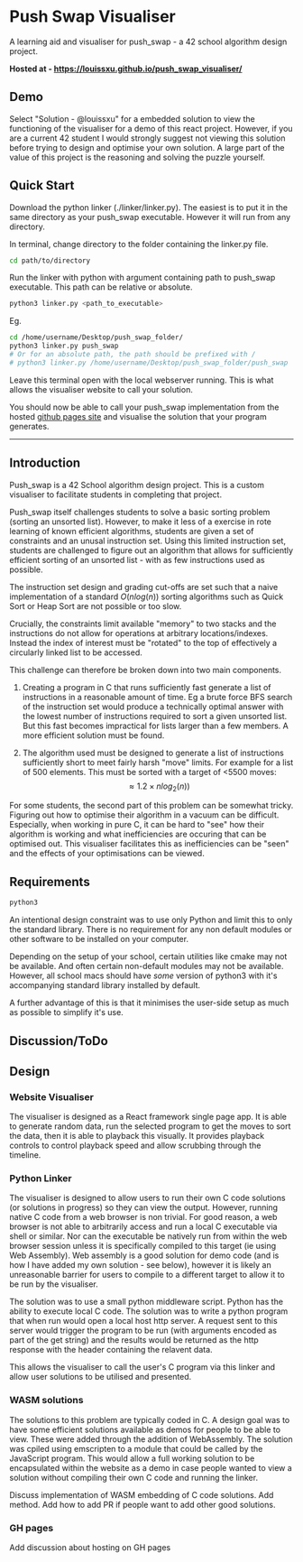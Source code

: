 # Push Swap Visualiser

A learning aid and visualiser for push_swap - a 42 school algorithm design project.

**Hosted at - https://louissxu.github.io/push_swap_visualiser/**

## Demo

Select "Solution - @louissxu" for a embedded solution to view the functioning of the visualiser for a demo of this react project. However, if you are a current 42 student I would strongly suggest not viewing this solution before trying to design and optimise your own solution. A large part of the value of this project is the reasoning and solving the puzzle yourself.

## Quick Start

Download the python linker (./linker/linker.py). The easiest is to put it in the same directory as your push_swap executable. However it will run from any directory.

In terminal, change directory to the folder containing the linker.py file.

```bash
cd path/to/directory
```

Run the linker with python with argument containing path to push_swap executable. This path can be relative or absolute.

```bash
python3 linker.py <path_to_executable>
```

Eg.
```bash
cd /home/username/Desktop/push_swap_folder/
python3 linker.py push_swap
# Or for an absolute path, the path should be prefixed with /
# python3 linker.py /home/username/Desktop/push_swap_folder/push_swap
```

Leave this terminal open with the local webserver running. This is what allows the visualiser website to call your solution.

You should now be able to call your push_swap implementation from the hosted [github pages site](https://louissxu.github.io/push_swap_visualiser/) and visualise the solution that your program generates.
___

## Introduction

Push_swap is a 42 School algorithm design project. This is a custom visualiser to facilitate students in completing that project.

Push_swap itself challenges students to solve a basic sorting problem (sorting an unsorted list). However, to make it less of a exercise in rote learning of known efficient algorithms, students are given a set of constraints and an unusal instruction set. Using this limited instruction set, students are challenged to figure out an algorithm that allows for sufficiently efficient sorting of an unsorted list - with as few instructions used as possible.

The instruction set design and grading cut-offs are set such that a naive implementation of a standard $O(n log(n))$ sorting algorithms such as Quick Sort or Heap Sort are not possible or too slow.

Crucially, the constraints limit available "memory" to two stacks and the instructions do not allow for operations at arbitrary locations/indexes. Instead the index of interest must be "rotated" to the top of effectively a circularly linked list to be accessed.

This challenge can therefore be broken down into two main components.
1. Creating a program in C that runs sufficiently fast generate a list of instructions in a reasonable amount of time. Eg a brute force BFS search of the instruction set would produce a technically optimal answer with the lowest number of instructions required to sort a given unsorted list. But this fast becomes impractical for lists larger than a few members. A more efficient solution must be found.

2. The algorithm used must be designed to generate a list of instructions sufficiently short to meet fairly harsh "move" limits. For example for a list of 500 elements. This must be sorted with a target of <5500 moves:
$$\approx 1.2 \times n log_2(n))$$

For some students, the second part of this problem can be somewhat tricky. Figuring out how to optimise their algorithm in a vacuum can be difficult. Especially, when working in pure C, it can be hard to "see" how their algorithm is working and what inefficiencies are occuring that can be optimised out. This visualiser facilitates this as inefficiencies can be "seen" and the effects of your optimisations can be viewed.

## Requirements

```bash
python3
```
An intentional design constraint was to use only Python and limit this to only the standard library. There is no requirement for any non default modules or other software to be installed on your computer.

Depending on the setup of your school, certain utilities like cmake may not be available. And often certain non-default modules may not be available. However, all school macs should have *some* version of python3 with it's accompanying standard library installed by default.

A further advantage of this is that it minimises the user-side setup as much as possible to simplify it's use.

## Discussion/ToDo

## Design

### Website Visualiser

The visualiser is designed as a React framework single page app. It is able to generate random data, run the selected program to get the moves to sort the data, then it is able to playback this visually. It provides playback controls to control playback speed and allow scrubbing through the timeline.

### Python Linker

The visualiser is designed to allow users to run their own C code solutions (or solutions in progress) so they can view the output. However, running native C code from a web browser is non trivial. For good reason, a web browser is not able to arbitrarily access and run a local C executable via shell or similar. Nor can the executable be natively run from within the web browser session unless it is specifically compiled to this target (ie using Web Assembly). Web assembly is a good solution for demo code (and is how I have added my own solution - see below), however it is likely an unreasonable barrier for users to compile to a different target to allow it to be run by the visualiser.

The solution was to use a small python middleware script. Python has the ability to execute local C code. The solution was to write a python program that when run would open a local host http server. A request sent to this server would trigger the program to be run (with arguments encoded as part of the get string) and the results would be returned as the http response with the header containing the relavent data.

This allows the visualiser to call the user's C program via this linker and allow user solutions to be utilised and presented.

### WASM solutions

The solutions to this problem are typically coded in C. A design goal was to have some efficient solutions available as demos for people to be able to view. These were added through the addition of WebAssembly. The solution was cpiled using emscripten to a module that could be called by the JavaScript program. This would allow a full working solution to be encapsulated within the website as a demo in case people wanted to view a solution without compiling their own C code and running the linker.

Discuss implementation of WASM embedding of C code solutions. Add method. Add how to add PR if people want to add other good solutions.


### GH pages

Add discussion about hosting on GH pages
